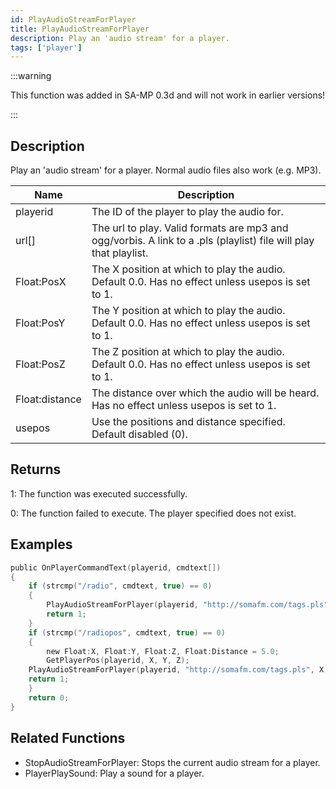 ```yaml
---
id: PlayAudioStreamForPlayer
title: PlayAudioStreamForPlayer
description: Play an 'audio stream' for a player.
tags: ['player']
---
```


<TagLinks />

:::warning

This function was added in SA-MP 0.3d and will not work in earlier versions!

:::

## Description

Play an 'audio stream' for a player. Normal audio files also work (e.g. MP3).


| Name | Description |
|------|-------------|
|playerid | The ID of the player to play the audio for.|
|url[] | The url to play. Valid formats are mp3 and ogg/vorbis. A link to a .pls (playlist) file will play that playlist.|
|Float:PosX | The X position at which to play the audio. Default 0.0. Has no effect unless usepos is set to 1.|
|Float:PosY | The Y position at which to play the audio. Default 0.0. Has no effect unless usepos is set to 1.|
|Float:PosZ | The Z position at which to play the audio. Default 0.0. Has no effect unless usepos is set to 1.|
|Float:distance | The distance over which the audio will be heard. Has no effect unless usepos is set to 1.|
|usepos | Use the positions and distance specified. Default disabled (0).|


## Returns

 1: The function was executed successfully. 

 0: The function failed to execute. The player specified does not exist.


## Examples


```c
public OnPlayerCommandText(playerid, cmdtext[])
{
    if (strcmp("/radio", cmdtext, true) == 0) 
    {
        PlayAudioStreamForPlayer(playerid, "http://somafm.com/tags.pls");
        return 1;
    }
    if (strcmp("/radiopos", cmdtext, true) == 0)
    {
        new Float:X, Float:Y, Float:Z, Float:Distance = 5.0;
        GetPlayerPos(playerid, X, Y, Z);
	PlayAudioStreamForPlayer(playerid, "http://somafm.com/tags.pls", X, Y, Z, Distance, 1);
	return 1;
    }
    return 0;
}
```


## Related Functions


-  StopAudioStreamForPlayer: Stops the current audio stream for a player.
-  PlayerPlaySound: Play a sound for a player.